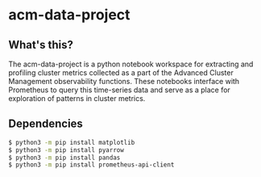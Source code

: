 # acm-data-project

## What's this?

The acm-data-project is a python notebook workspace for extracting and profiling cluster metrics collected as a part of the Advanced Cluster Management observability functions. These notebooks interface with Prometheus to query this time-series data and serve as a place for exploration of patterns in cluster metrics.

## Dependencies
```sh
$ python3 -m pip install matplotlib
$ python3 -m pip install pyarrow
$ python3 -m pip install pandas
$ python3 -m pip install prometheus-api-client
```

